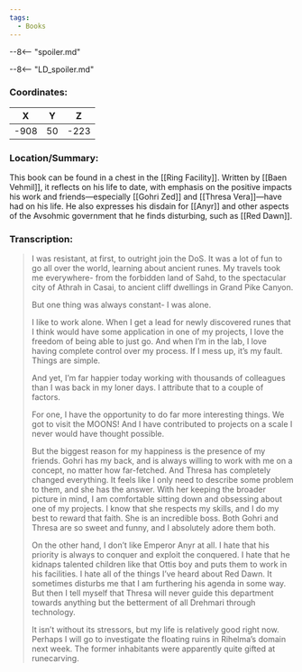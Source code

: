 ```yaml
---
tags:
  - Books
---
```


--8<-- "spoiler.md"

--8<-- "LD_spoiler.md"

### Coordinates:
| **X** | **Y**| **Z** |
|:-----:|:----:|:-----:|
|-908  |50   |-223  |

### Location/Summary:
This book can be found in a chest in the [[Ring Facility]]. Written by [[Baen Vehmil]], it reflects on his life to date, with emphasis on the positive impacts his work and friends—especially [[Gohri Zed]] and [[Thresa Vera]]—have had on his life. He also expresses his disdain for [[Anyr]] and other aspects of the Avsohmic government that he finds disturbing, such as [[Red Dawn]].

### Transcription:
> I was resistant, at first, to outright join the DoS. It was a lot of fun to go all over the world, learning about ancient runes. My travels took me everywhere- from the forbidden land of Sahd, to the spectacular city of Athrah in Casai, to ancient cliff dwellings in Grand Pike Canyon.
>
> But one thing was always constant- I was alone.
>
> I like to work alone. When I get a lead for newly discovered runes that I think would have some application in one of my projects, I love the freedom of being able to just go. And when I’m in the lab, I love having complete control over my process. If I mess up, it’s my fault. Things are simple.
>
> And yet, I’m far happier today working with thousands of colleagues than I was back in my loner days. I attribute that to a couple of factors.
>
> For one, I have the opportunity to do far more interesting things. We got to visit the MOONS! And I have contributed to projects on a scale I never would have thought possible.
>
> But the biggest reason for my happiness is the presence of my friends. Gohri has my back, and is always willing to work with me on a concept, no matter how far-fetched. And Thresa has completely changed everything. It feels like I only need to describe some problem to them, and she has the answer. With her keeping the broader picture in mind, I am comfortable sitting down and obsessing about one of my projects. I know that she respects my skills, and I do my best to reward that faith. She is an incredible boss. Both Gohri and Thresa are so sweet and funny, and I absolutely adore them both.
>
> On the other hand, I don’t like Emperor Anyr at all. I hate that his priority is always to conquer and exploit the conquered. I hate that he kidnaps talented children like that Ottis boy and puts them to work in his facilities. I hate all of the things I’ve heard about Red Dawn. It sometimes disturbs me that I am furthering his agenda in some way. But then I tell myself that Thresa will never guide this department towards anything but the betterment of all Drehmari through technology.
>
> It isn’t without its stressors, but my life is relatively good right now. Perhaps I will go to investigate the floating ruins in Rihelma’s domain next week. The former inhabitants were apparently quite gifted at runecarving.

